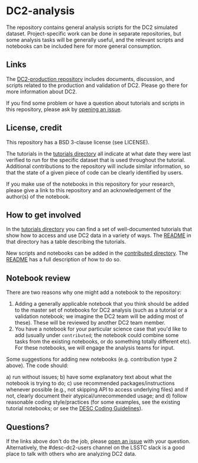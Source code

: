 # DC2-analysis

The repository contains general analysis scripts for the DC2 simulated dataset.  Project-specific work can be done in separate repositories, but some analysis tasks will be generally useful, and the relevant scripts and notebooks can be included here for more general consumption.

## Links

The [DC2-production repository](https://github.com/LSSTDESC/DC2-production) includes documents, discussion, and scripts related to the production and validation of DC2.  Please go there for more information about DC2.

If you find some problem or have a question about tutorials and scripts in this repository, please ask by [opening an issue](https://github.com/LSSTDESC/DC2-analysis/issues).

## License, credit

This repository has a BSD 3-clause license (see LICENSE).

The tutorials in the [tutorials directory](https://github.com/LSSTDESC/DC2-analysis/tree/master/tutorials) all indicate at what date they were last verified to run for the specific dataset that is used throughout the tutorial.  Additional contributions to the repository will include similar information, so that the state of a given piece of code can be clearly identified by users.

If you make use of the notebooks in this repository for your research, please give a link to this repository and an acknowledgement of the author(s) of the notebook.

## How to get involved

In the [tutorials directory](https://github.com/LSSTDESC/DC2-analysis/tree/master/tutorials) you can find a set of well-documented tutorials that show how to access and use DC2 data in a variety of ways.  The [README](https://github.com/LSSTDESC/DC2-analysis/tree/master/tutorials/README.rst) in that directory has a table describing the tutorials.

New scripts and notebooks can be added in the [contributed directory](https://github.com/LSSTDESC/DC2-analysis/tree/master/contributed).  The [README](https://github.com/LSSTDESC/DC2-analysis/tree/master/contributed/README.md) has a full description of how to do so.

## Notebook review

There are two reasons why one might add a notebook to the repository:

1) Adding a generally applicable notebook that you think should be added to the master set of notebooks for DC2 analysis (such as a tutorial or a validation notebook; we imagine the DC2 team will be adding most of these). These will be reviewed by another DC2 team member.
2) You have a notebook for your particular science case that you'd like to add (usually under `contributed`; the notebook could combine some tasks from the existing notebooks, or do something totally different etc). For these notebooks, we will engage the analysis teams for input.

Some suggestions for adding new notebooks (e.g. contribution type 2 above). The code should:

a) run without issues; 
b) have some explanatory text about what the notebook is trying to do; 
c) use recommended packages/instructions whenever possible (e.g., not skipping API to access underlying files) and if not, clearly document their atypical/unrecommended usage; and
d) follow reasonable coding style/practices (for some examples, see the existing tutorial notebooks; or see the [DESC Coding Guidelines](https://docs.google.com/document/d/1v54bVQI2NejK2UqACDnGXj1t6IGFgY3Uc1R7iV2uLpY/edit?usp=sharing)).


## Questions?

If the links above don't do the job, please [open an issue](https://github.com/LSSTDESC/DC2-analysis/issues) with your question.  Alternatively, the #desc-dc2-users channel on the LSSTC slack is a good place to talk with others who are analyzing DC2 data.
